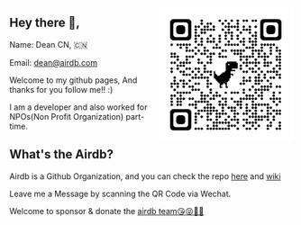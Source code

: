 <a href="https://airdb.github.io"><img width="240" align="right" src="imgs/qrcode_do_good_thing.png"></a>

## Hey there 👋,

Name: Dean CN, 🇨🇳

Email: dean@airdb.com

Welcome to my github pages, And thanks for you follow me!! :)

I am a developer and also worked for NPOs(Non Profit Organization) part-time.

## What's the Airdb?

Airdb is a Github Organization, and you can check the repo [here](https://github.com/airdb) and [wiki](https://airdb.wiki)

Leave me a Message by scanning the QR Code via Wechat.

Welcome to sponsor & donate the  [airdb team😘😝💝🎀](https://github.com/sponsors/airdb)
